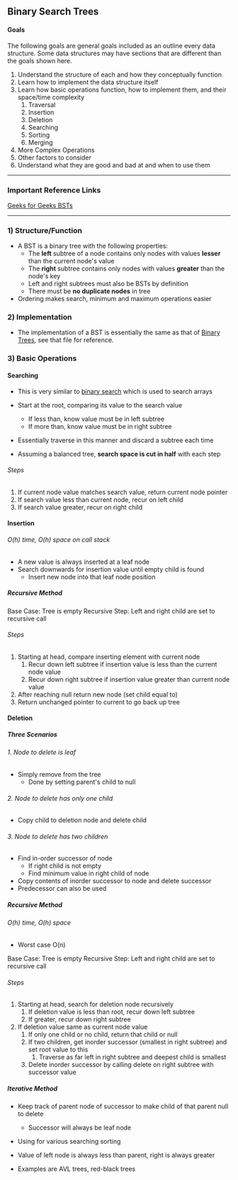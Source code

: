 ## Binary Search Trees
#### Goals 
The following goals are general goals included as an outline every data structure. Some data structures may have sections that are different than the goals shown here.
1) Understand the structure of each and how they conceptually function
2) Learn how to implement the data structure itself
3) Learn how basic operations function, how to implement them, and their space/time complexity
	1) Traversal
	2) Insertion    
	3) Deletion
	4) Searching
	5) Sorting
	6) Merging
4) More Complex Operations
5) Other factors to consider
6) Understand what they are good and bad at and when to use them

---

### Important Reference Links

[Geeks for Geeks BSTs](https://www.geeksforgeeks.org/introduction-to-binary-search-tree-data-structure-and-algorithm-tutorials/?ref=lbp)

---

### 1) Structure/Function

- A BST is a binary tree with the following properties:
	- The **left** subtree of a node contains only nodes with values **lesser** than the current node's value
	- The **right** subtree contains only nodes with values **greater** than the node's key
	- Left and right subtrees must also be BSTs by definition
	- There must be **no duplicate nodes** in tree
- Ordering makes search, minimum and maximum operations easier

### 2) Implementation

- The implementation of a BST is essentially the same as that of [Binary Trees](obsidian://open?vault=Obsidian%20Vault&file=Coding%20Interview%20Notes%2FReview%20Topics%2FData%20Structures%2FBinary%20Trees), see that file for reference.

### 3) Basic Operations

#### Searching

- This is very similar to [binary search](obsidian://open?vault=Obsidian%20Vault&file=Coding%20Interview%20Notes%2FReview%20Topics%2FAlgorithms%2FBinary%20Search) which is used to search arrays

- Start at the root, comparing its value to the search value
	- If less than, know value must be in left subtree
	- If more than, know value must be in right subtree
- Essentially traverse in this manner and discard a subtree each time
- Assuming a balanced tree, **search space is cut in half** with each step

###### Steps
1. If current node value matches search value, return current node pointer
2. If search value less than current node, recur on left child
3. If search value greater, recur on right child

#### Insertion
###### O(h) time, O(h) space on call stack
- A new value is always inserted at a leaf node
- Search downwards for insertion value until empty child is found
	- Insert new node into that leaf node position

##### Recursive Method
Base Case: Tree is empty
Recursive Step: Left and right child are set to recursive call
###### Steps
1. Starting at head, compare inserting element with current node
	1. Recur down left subtree if insertion value is less than the current node value
	2. Recur down right subtree if insertion value greater than current node value
2. After reaching null return new node (set child equal to)
3. Return unchanged pointer to current to go back up tree

#### Deletion

##### Three Scenarios
###### 1. Node to delete is leaf
- Simply remove from the tree 
	- Done by setting parent's child to null
###### 2. Node to delete has only one child
- Copy child to deletion node and delete child
###### 3. Node to delete has two children
- Find in-order successor of node
	- If right child is not empty
	- Find minimum value in right child of node
- Copy contents of inorder successor to node and delete successor
- Predecessor can also be used

##### Recursive Method
###### O(h) time, O(h) space
- Worst case O(n)

Base Case: Tree is empty
Recursive Step: Left and right child are set to recursive call

###### Steps
1. Starting at head, search for deletion node recursively
	1. If deletion value is less than root, recur down left subtree
	2. If greater, recur down right subtree
3. If deletion value same as current node value
	1. If only one child or no child, return that child or null
	2. If two children, get inorder successor (smallest in right subtree) and set root value to this
		1. Traverse as far left in right subtree and deepest child is smallest
	2. Delete inorder successor by calling delete on right subtree with successor value

##### Iterative Method

- Keep track of parent node of successor to make child of that parent null to delete
	- Successor will always be leaf node

- Using for various searching sorting
- Value of left node is always less than parent, right is always greater
- Examples are AVL trees, red-black trees
